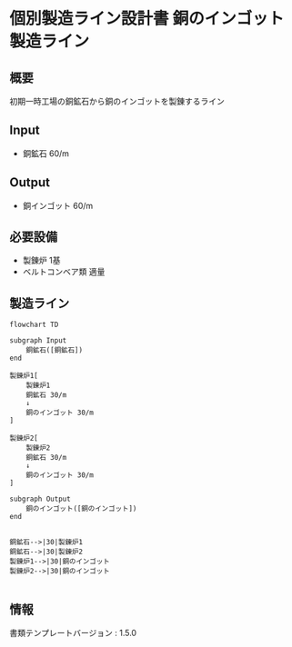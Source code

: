 # 個別製造ライン設計書 銅のインゴット 製造ライン

## 概要
初期一時工場の銅鉱石から銅のインゴットを製錬するライン

## Input
- 銅鉱石 60/m

## Output
- 銅インゴット 60/m

## 必要設備
- 製錬炉 1基
- ベルトコンベア類 適量


## 製造ライン
```mermaid
flowchart TD

subgraph Input
    銅鉱石([銅鉱石])
end

製錬炉1[
    製錬炉1
    銅鉱石 30/m
    ↓
    銅のインゴット 30/m
]

製錬炉2[
    製錬炉2
    銅鉱石 30/m
    ↓
    銅のインゴット 30/m
]

subgraph Output
    銅のインゴット([銅のインゴット])
end


銅鉱石-->|30|製錬炉1
銅鉱石-->|30|製錬炉2
製錬炉1-->|30|銅のインゴット
製錬炉2-->|30|銅のインゴット


```

## 情報
書類テンプレートバージョン : 1.5.0

